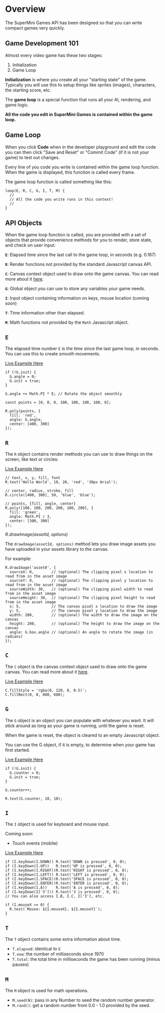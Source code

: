# Overview

The SuperMini Games API has been designed so that you can write compact games very quickly.

## Game Development 101

Almost every video game has these two stages:

1. Initialization
2. Game Loop

**Initialization** is where you create all your "starting state" of the game. Typically you will use this to setup things like
sprites (images), characters, the starting score, etc.

The **game loop** is a special function that runs all your AI, rendering, and game logic.

**All the code you edit in SuperMini Games is contained within the game loop.**

## Game Loop

When you click **Code** when in the developer playground and edit the code you can then click "Save and Reset" or "Commit Code" (if it is not your game) to
test out changes.

Every line of you code you write is contained within the game loop function. When the game is displayed, this
function is called every frame.

The game loop function is called something like this:

```
loop(E, R, C, G, I, T, M) {
  //
  // All the code you write runs in this context!
  //
}
```

## API Objects

When the game loop function is called, you are provided with a set of objects that provide convenience methods
for you to render, store state, and check on user input:

**`E`**: Elapsed time since the last call to the game loop, in seconds (e.g. 0.167)

**`R`**: Render functions not provided by the standard Javascript canvas API.

**`C`**: Canvas context object used to draw onto the game canvas. You can read more about it [here](https://developer.mozilla.org/en-US/docs/Web/API/CanvasRenderingContext2D).

**`G`**: Global object you can use to store any variables your game needs.

**`I`**: Input object containing information on keys, mouse location (coming soon)

**`T`**: Time information other than elapsed.

**`M`**: Math functions not provided by the `Math` Javascript object.

## `E`

The elapsed time number `E` is the time since the last game loop, in seconds. You can use this to create smooth movements.

[Live Example Here](http://www.supermini.games/games/playground/5b0eee1c0268512aee299516)

```
if (!G.init) {
  G.angle = 0;
  G.init = true;
}

G.angle += Math.PI * E; // Rotate the object smoothly

const points = [0, 0, 0, 100, 100, 100, 100, 0];

R.poly(points, {
  fill: 'red',
  angle: G.angle,
  center: [400, 300]
});
```

## `R`

The `R` object contains render methods you can use to draw things on the screen, like text or circles:

[Live Example Here](http://www.supermini.games/games/playground/5b0ef4d90268512aee299518)

```
// text, x, y, fill, font
R.text('Hello World', 10, 20, 'red', '30px Arial');

// center, radius, stroke, fill
R.circle([400, 300], 50, 'blue', 'blue');

// points, {fill, angle, center}
R.poly([100, 100, 200, 200, 100, 200], {
  fill: 'green',
  angle: Math.PI / 3,
  center: [300, 300]
});
```

*R.drawImage(assetId, options)*

The `drawImage(assetId, options)` method lets you draw image assets you have uploaded in your assets library to the canvas.

For example:

    R.drawImage('asset0', {
      sourceX: 0,        // (optional) The clipping pixel x location to read from in the asset image
      sourceY: 0,        // (optional) The clipping pixel y location to read from in the asset image
      sourceWidth: 30,   // (optional) The clipping pixel width to read from in the asset image
      sourceHeight: 30,  // (optional) The clipping pixel height to read from in the asset image
      x: 5,              // The canvas pixel x location to draw the image
      y: 5,              // The canvas pixel y location to draw the image
      width: 200,        // (optional) The width to draw the image on the canvas
      height: 200,       // (optional) The height to draw the image on the canvas
      angle: G.box.angle // (optional) An angle to rotate the image (in radians)
    });

## `C`

The `C` object is the canvas context object used to draw onto the game canvas. You can read more about it [here](https://developer.mozilla.org/en-US/docs/Web/API/CanvasRenderingContext2D).

[Live Example Here](http://www.supermini.games/games/playground/5b0ef6080268512aee299519)

```
C.fillStyle = 'rgba(0, 120, 0, 0.5)';
C.fillRect(0, 0, 800, 600);
```

## `G`

The `G` object is an object you can populate with whatever you want. It will stick around as long as your game is running, until the game is reset.

When the game is reset, the object is cleared to an empty Javascript object.

You can use the G object, if it is empty, to determine when your game has first started.

[Live Example Here](http://www.supermini.games/games/playground/5b0ef6760268512aee29951a)

```
if (!G.init) {
  G.counter = 0;
  G.init = true;
}

G.counter++;

R.text(G.counter, 10, 10);
```

## `I`

The `I` object is used for keyboard and mouse input.

Coming soon:

* Touch events (mobile)

[Live Example Here](http://www.supermini.games/games/playground/5b0ef6f80268512aee29951b)

```
if (I.keyDown(I.DOWN)) R.text('DOWN is pressed', 0, 0);
if (I.keyDown(I.UP))   R.text('UP is pressed', 0, 0);
if (I.keyDown(I.RIGHT))R.text('RIGHT is pressed', 0, 0);
if (I.keyDown(I.LEFT)) R.text('LEFT is pressed', 0, 0);
if (I.keyDown(I.SPACE))R.text('SPACE is pressed', 0, 0);
if (I.keyDown(I.ENTER))R.text('ENTER is pressed', 0, 0);
if (I.keyDown(I.A))    R.text('A is pressed', 0, 0);
if (I.keyDown(I['3'])) R.text('3 is pressed', 0, 0);
// You can also access I.B, I.C, I['3'], etc.

if (I.mouseX >= 0) {
  R.text(`Mouse: ${I.mouseX}, ${I.mouseY}`);
}

```

## `T`

The `T` object contains some extra information about time.

* `T.elapsed`: identical to `E`
* `T.now`: the number of milliseconds since 1970
* `T.total`: the total time in milliseconds the game has been running (minus pauses)

## `M`

The `M` object is used for math operations.

* `M.seed(N)`: pass in any Number to seed the random number generator.
* `M.rand()`: get a random number from 0.0 - 1.0 provided by the seed.
